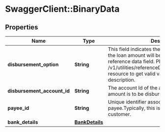 # SwaggerClient::BinaryData

## Properties
Name | Type | Description | Notes
------------ | ------------- | ------------- | -------------
**disbursement_option** | **String** | This field indicates the options/mode in which the loan amount will be disbursed. This is a reference data field. Please use /v1/utilities/referenceData/{disbursementOption} resource to get valid value of this field with description. | 
**disbursement_account_id** | **String** | The account Id of the account to which Loan amount is to be disbursed. | [optional] 
**payee_id** | **String** | Unique identifier associated with the payee.Typically, this is not displayed to the customer. | [optional] 
**bank_details** | [**BankDetails**](BankDetails.md) |  | [optional] 

